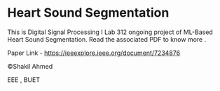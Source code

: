 #  Heart Sound Segmentation

This is Digital Signal Processing I Lab 312 ongoing project of ML-Based Heart Sound Segmentation. 
Read the associated PDF to know more .

Paper Link - https://ieeexplore.ieee.org/document/7234876

©Shakil Ahmed

EEE , BUET

